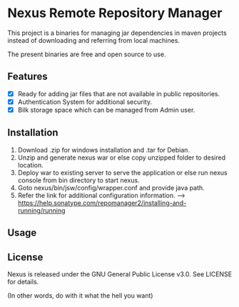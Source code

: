 Nexus Remote Repository Manager
===============================
This project is a binaries for managing jar dependencies in maven projects instead of downloading and referring from local machines.

The present binaries are free and open source to use.

## Features
- [x] Ready for adding jar files that are not available in public repositories.
- [x] Authentication System for additional security.
- [x] Bilk storage space which can be managed from Admin user.

## Installation

1. Download .zip for windows installation and .tar for Debian. 
2. Unzip and generate nexus war or else copy unzipped folder to desired location.
3. Deploy war to existing server to serve the application or else run nexus console from bin directory to start nexus.
4. Goto nexus/bin/jsw/config/wrapper.conf and provide java path.
5. Refer the link for additional configuration information. 
 --> https://help.sonatype.com/repomanager2/installing-and-running/running

## Usage

## License

Nexus is released under the GNU General Public License v3.0. See LICENSE for details.

(In other words, do with it what the hell you want)

